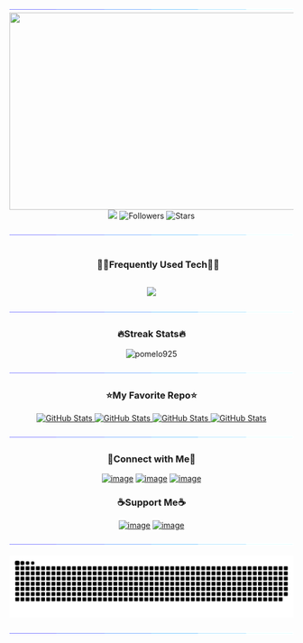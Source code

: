 <!--
- !! Thank you for keeping this sign !!
- Original Creation by Deri Kurniawan (Deri-Kurniawan)
- Github Repository: https://github.com/Deri-Kurniawan/Deri-Kurniawan
- ⭐ Don't forget to give a star ⭐
-->

<!--x axis divider-->
<img src="/assets/images/horizontal-divider-gradient.gif">

<picture> 
<img src="/assets/images/ai-interface.gif" align="right" width="570" height="350">
</a>
</picture>

```cpp
#include <bits/stdc++.h>
using namespace std;

class Person {
private:
  string name = "pomelo925";
  string title =" Robot Software/Hardware Developer";
  string email = "yoseph.huang@gmail.com";

public:
  void introduce(){};
  Person(){ introduce(); }
};

```

```cmd
D:\pomelo925> g++ introduction.cpp -o introduction
D:\pomelo925> ./introduction
Hi, I'm a Taiwanese college student enthusiastic about robot !
```

<div align="center">

![](https://komarev.com/ghpvc/?username=pomelo925) ![Followers](https://img.shields.io/github/followers/pomelo925?label=Followers) ![Stars](https://img.shields.io/github/stars/pomelo925?label=Stars)
  
</div>

<!--x axis divider-->
<img src="/assets/images/horizontal-divider-gradient.gif">

<!--h1 without bottom border-->
<div id="user-content-toc">
  <ul align="center">
    <summary><h3 style="display: inline-block">🧑‍💻Frequently Used Tech🧑‍💻</h3></summary>
  </ul>
</div>
<!--tech stack icons-->
<p align="center">
<a href="https://skillicons.dev">
<img src="https://skillicons.dev/icons?i=linux,ubuntu,windows,vscode,raspberrypi,c,cpp,docker,opencv,python,git,github,githubactions,visualstudio,arduino,pycharm,stackoverflow,matlab,markdown,notion,obsidian,cmake,ros,html,css,java,javascript,react,electron,tauri,sketchup,npm&perline=8" />
</a>
</p>

<!--x axis divider-->
<img src="/assets/images/horizontal-divider-gradient.gif">

<h3 align="center">🔥Streak Stats🔥</h3>

<!-- custom streak stats: https://git.io/streak-stats -->
<p align="center"><img src="https://streak-stats.demolab.com?user=pomelo925&theme=gruvbox&border_radius=15" alt="pomelo925" /></p>

<!--x axis divider-->
<img src="/assets/images/horizontal-divider-gradient.gif">

<h3 align="center">⭐My Favorite Repo⭐</h3>

<div>
  <p align="center">
	<a href="https://github.com/pomelo925/tel2022_DoItTomorrow">
      		<img src="https://github-readme-stats.vercel.app/api/pin/?username=pomelo925&repo=tel2022_DoItTomorrow&theme=gruvbox" alt="GitHub Stats" />
    	</a>
	    <a href="https://github.com/pomelo925/eurobot2024-ladybug">
      		<img src="https://github-readme-stats.vercel.app/api/pin/?username=pomelo925&repo=eurobot2024-ladybug&theme=gruvbox" alt="GitHub Stats" />
    	</a>
    	<a href="https://github.com/pomelo925/realsense-ros-env">
      		<img src="https://github-readme-stats.vercel.app/api/pin/?username=pomelo925&repo=realsense-ros-env&theme=gruvbox" alt="GitHub Stats" />
    	</a>
    	<a href="https://github.com/pomelo925/wine-pourer-rpi">
      		<img src="https://github-readme-stats.vercel.app/api/pin/?username=pomelo925&repo=wine-pourer-rpi&theme=gruvbox" alt="GitHub Stats" />
    	</a>
</div>

<!--x axis divider-->
<img src="/assets/images/horizontal-divider-gradient.gif">

<!-- Connect with me -->
<h3 align="center">🤝Connect with Me🤝</h3>
<div align="center">

[![image](https://img.shields.io/badge/LinkedIn-0077B5?style=for-the-badge&logo=linkedin&logoColor=white)](https://www.linkedin.com/in/%E8%88%88%E4%BD%91-%E9%BB%83-0285a5279/)
[![image](https://img.shields.io/badge/Instagram-E4405F?style=for-the-badge&logo=instagram&logoColor=white)](https://www.instagram.com/tw_pomelo925/)
[![image](https://img.shields.io/badge/Stack%20Overflow-EF8236?style=for-the-badge&logo=stackoverflow&logoColor=white)](https://stackoverflow.com/users/20613667/pomelo925)

</div>

<!-- Support me -->
<h3 align="center">☕Support Me☕</h3>

<div align="center">
  
[![image](https://img.shields.io/badge/Buy%20me%20a%20coffee-FFDD00?style=for-the-badge&logo=buymeacoffee&logoColor=white)](https://buymeacoffee.com/pomelo925
) [![image](https://img.shields.io/badge/ko--fi-F16061?style=for-the-badge&logo=ko-fi&logoColor=white)](https://ko-fi.com/pomelo925)

<!--x axis divider-->
<img src="/assets/images/horizontal-divider-gradient.gif">

![Commit Snake History SVG](https://raw.githubusercontent.com/pomelo925/pomelo925/output/github-snake.svg)

<!--x axis divider-->
<img src="/assets/images/horizontal-divider-gradient.gif">
